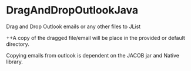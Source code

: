 # DragAndDropOutlookJava
Drag and Drop Outlook emails or any other files to JList

++A copy of the dragged file/email will be place in the provided or default directory.

Copying emails from outlook is dependent on the JACOB jar and Native library.
